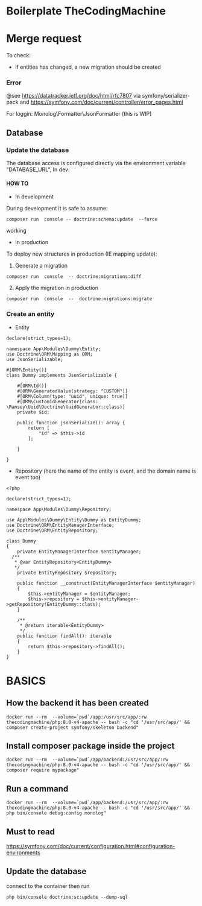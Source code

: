 # Boilerplate TheCodingMachine


# Merge request

To check:

- if entities has changed, a new migration should be created

### Error

@see https://datatracker.ietf.org/doc/html/rfc7807 via  symfony/serializer-pack and https://symfony.com/doc/current/controller/error_pages.html

For loggin:  Monolog\Formatter\JsonFormatter (this is WIP)
## Database

### Update the database
The database access is configured directly via the environment variable "DATABASE_URL", In dev:

#### HOW TO

- In development

During development it is safe to assume:

```
composer run  console -- doctrine:schema:update  --force
```

working

- In production

To deploy new structures in production (IE mapping update):
1. Generate a migration

```
composer run  console  -- doctrine:migrations:diff
```

2. Apply the migration in production

```
composer run  console  --  doctrine:migrations:migrate
```

### Create an entity

- Entity

```
declare(strict_types=1);

namespace App\Modules\Dummy\Entity;
use Doctrine\ORM\Mapping as ORM;
use JsonSerializable;

#[ORM\Entity()]
class Dummy implements JsonSerializable {

    #[ORM\Id()]
    #[ORM\GeneratedValue(strategy: "CUSTOM")]
    #[ORM\Column(type: "uuid", unique: true)]
    #[ORM\CustomIdGenerator(class: \Ramsey\Uuid\Doctrine\UuidGenerator::class)]
    private $id;

    public function jsonSerialize(): array { 
        return [
            "id" => $this->id
        ];

    }

}
```

- Repository (here the name of the entity is event, and the domain name is event too)


```
<?php

declare(strict_types=1);

namespace App\Modules\Dummy\Repository;

use App\Modules\Dummy\Entity\Dummy as EntityDummy;
use Doctrine\ORM\EntityManagerInterface;
use Doctrine\ORM\EntityRepository;

class Dummy
{
    private EntityManagerInterface $entityManager;
  /**
   * @var EntityRepository<EntityDummy>
   */
    private EntityRepository $repository;

    public function __construct(EntityManagerInterface $entityManager)
    {
        $this->entityManager = $entityManager;
        $this->repository = $this->entityManager->getRepository(EntityDummy::class);
    }

    /**
     * @return iterable<EntityDummy>
     */
    public function findAll(): iterable
    {
        return $this->repository->findAll();
    }
}
```



# BASICS

## How the backend it has been created
```
docker run --rm  --volume=`pwd`/app:/usr/src/app/:rw thecodingmachine/php:8.0-v4-apache -- bash -c "cd '/usr/src/app/' && composer create-project symfony/skeleton backend"
```

## Install composer package inside the project
```
docker run --rm  --volume=`pwd`/app/backend:/usr/src/app/:rw thecodingmachine/php:8.0-v4-apache -- bash -c "cd '/usr/src/app/' && composer require mypackage"
```

## Run a command
```
docker run --rm  --volume=`pwd`/app/backend:/usr/src/app/:rw thecodingmachine/php:8.0-v4-apache -- bash -c "cd '/usr/src/app/' && php bin/console debug:config monolog"
```

## Must to read

https://symfony.com/doc/current/configuration.html#configuration-environments

## Update the database


connect to the container then run

```
php bin/console doctrine:sc:update --dump-sql
```